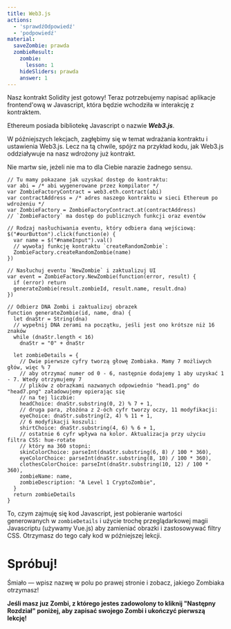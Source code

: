 ```yaml
---
title: Web3.js
actions:
  - 'sprawdźOdpowiedź'
  - 'podpowiedź'
material:
  saveZombie: prawda
  zombieResult:
    zombie:
      lesson: 1
    hideSliders: prawda
    answer: 1
---
```


Nasz kontrakt Solidity jest gotowy! Teraz potrzebujemy napisać aplikacje frontend'ową w Javascript, która będzie wchodziła w interakcję z kontraktem.

Ethereum posiada bibliotekę Javascript o nazwie ***Web3.js***.

W późniejszych lekcjach, zagłębimy się w temat wdrażania kontraktu i ustawienia Web3.js. Lecz na tą chwile, spójrz na przykład kodu, jak Web3.js oddziaływuje na nasz wdrożony już kontrakt.

Nie martw sie, jeżeli nie ma to dla Ciebie narazie żadnego sensu.

    // Tu mamy pokazane jak uzyskać dostęp do kontraktu:
    var abi = /* abi wygenerowane przez kompilator */
    var ZombieFactoryContract = web3.eth.contract(abi)
    var contractAddress = /* adres naszego kontraktu w sieci Ethereum po wdrożeniu */
    var ZombieFactory = ZombieFactoryContract.at(contractAddress)
    // `ZombieFactory` ma dostęp do publicznych funkcji oraz eventów
    
    // Rodzaj nasłuchiwania eventu, który odbiera daną wejściową:
    $("#ourButton").click(function(e) {
      var name = $("#nameInput").val()
      // wywołaj funkcję kontraktu `createRandomZombie`:
      ZombieFactory.createRandomZombie(name)
    })
    
    // Nasłuchuj eventu `NewZombie` i zaktualizuj UI
    var event = ZombieFactory.NewZombie(function(error, result) {
      if (error) return
      generateZombie(result.zombieId, result.name, result.dna)
    })
    
    // Odbierz DNA Zombi i zaktualizuj obrazek
    function generateZombie(id, name, dna) {
      let dnaStr = String(dna)
      // wypełnij DNA zerami na początku, jeśli jest ono krótsze niż 16 znaków
      while (dnaStr.length < 16)
        dnaStr = "0" + dnaStr
    
      let zombieDetails = {
        // Dwie pierwsze cyfry tworzą głowę Zombiaka. Mamy 7 możliwych głów, więc % 7
        // aby otrzymać numer od 0 - 6, następnie dodajemy 1 aby uzyskać 1 - 7. Wtedy otrzymujemy 7
        // plików z obrazkami nazwanych odpowiednio "head1.png" do "head7.png" załadowujemy opierając się 
        // na tej liczbie:
        headChoice: dnaStr.substring(0, 2) % 7 + 1,
        // druga para, złożóna z 2-óch cyfr tworzy oczy, 11 modyfikacji:
        eyeChoice: dnaStr.substring(2, 4) % 11 + 1,
        // 6 modyfikacji koszuli:
        shirtChoice: dnaStr.substring(4, 6) % 6 + 1,
        // ostatnie 6 cyfr wpływa na kolor. Aktualizacja przy użyciu filtra CSS: hue-rotate
        // który ma 360 stopni:
        skinColorChoice: parseInt(dnaStr.substring(6, 8) / 100 * 360),
        eyeColorChoice: parseInt(dnaStr.substring(8, 10) / 100 * 360),
        clothesColorChoice: parseInt(dnaStr.substring(10, 12) / 100 * 360),
        zombieName: name,
        zombieDescription: "A Level 1 CryptoZombie",
      }
      return zombieDetails
    }
    

To, czym zajmuję się kod Javascript, jest pobieranie wartości generowanych w `zombieDetails` i użycie trochę przeglądarkowej magii Javascriptu (używamy Vue.js) aby zamieniać obrazki i zastosowywać filtry CSS. Otrzymasz do tego cały kod w późniejszej lekcji.

# Spróbuj!

Śmiało — wpisz nazwę w polu po prawej stronie i zobacz, jakiego Zombiaka otrzymasz!

**Jeśli masz juz Zombi, z którego jestes zadowolony to kliknij "Następny Rozdział" poniżej, aby zapisać swojego Zombi i ukończyć pierwszą lekcję!**